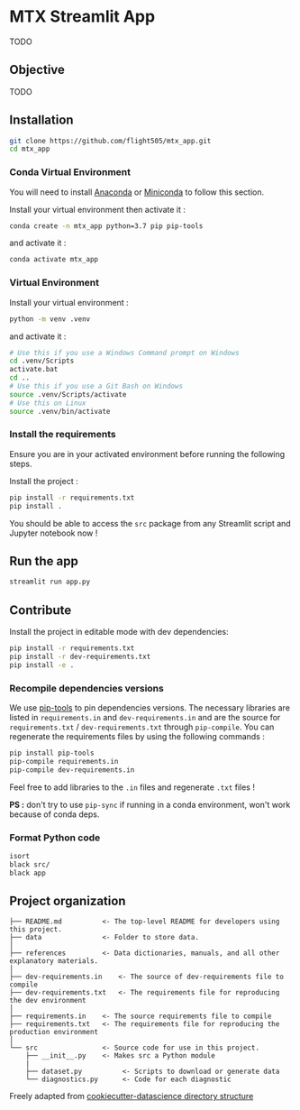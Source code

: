 # MTX Streamlit App

TODO

## Objective

TODO

## Installation

```bash
git clone https://github.com/flight505/mtx_app.git
cd mtx_app
```

### Conda Virtual Environment

You will need to install [Anaconda](https://www.anaconda.com/) or [Miniconda](https://docs.conda.io/en/latest/miniconda.html)
to follow this section.

Install your virtual environment then activate it :

```bash
conda create -n mtx_app python=3.7 pip pip-tools
```

and activate it :

```bash
conda activate mtx_app
```

### Virtual Environment

Install your virtual environment :

```bash
python -m venv .venv
```

and activate it :

```bash
# Use this if you use a Windows Command prompt on Windows
cd .venv/Scripts
activate.bat
cd ..
# Use this if you use a Git Bash on Windows
source .venv/Scripts/activate
# Use this on Linux
source .venv/bin/activate
```

### Install the requirements

Ensure you are in your activated environment before running the following steps.

Install the project :

```bash
pip install -r requirements.txt
pip install .
```

You should be able to access the `src` package from any Streamlit script and Jupyter notebook now !

## Run the app

```bash
streamlit run app.py
```

## Contribute

Install the project in editable mode with dev dependencies:

```bash
pip install -r requirements.txt
pip install -r dev-requirements.txt 
pip install -e .
```

### Recompile dependencies versions

We use [pip-tools](https://github.com/jazzband/pip-tools) to pin dependencies versions.
The necessary libraries are listed in `requirements.in` and `dev-requirements.in` and are 
the source for `requirements.txt` / `dev-requirements.txt` through `pip-compile`.
You can regenerate the requirements files by using the following commands :

```bash
pip install pip-tools
pip-compile requirements.in
pip-compile dev-requirements.in
```

Feel free to add libraries to the `.in` files and regenerate `.txt` files !

**PS :** don't try to use `pip-sync` if running in a conda environment, won't work because of conda deps.

### Format Python code

```bash
isort
black src/
black app
```

## Project organization

    ├── README.md          <- The top-level README for developers using this project.
    ├── data               <- Folder to store data.
    │
    ├── references         <- Data dictionaries, manuals, and all other explanatory materials.
    │
    ├── dev-requirements.in    <- The source of dev-requirements file to compile
    ├── dev-requirements.txt   <- The requirements file for reproducing the dev environment
    │
    ├── requirements.in    <- The source requirements file to compile
    ├── requirements.txt   <- The requirements file for reproducing the production environment
    │
    └── src                <- Source code for use in this project.
        ├── __init__.py    <- Makes src a Python module
        |
        ├── dataset.py          <- Scripts to download or generate data
        └── diagnostics.py      <- Code for each diagnostic
       
Freely adapted from [cookiecutter-datascience directory structure](https://drivendata.github.io/cookiecutter-data-science/#directory-structure)